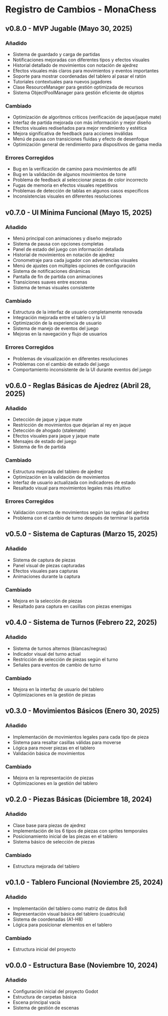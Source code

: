 # Registro de Cambios - MonaChess

## v0.8.0 - MVP Jugable (Mayo 30, 2025)

### Añadido
- Sistema de guardado y carga de partidas
- Notificaciones mejoradas con diferentes tipos y efectos visuales
- Historial detallado de movimientos con notación de ajedrez
- Efectos visuales más claros para movimientos y eventos importantes
- Soporte para mostrar coordenadas del tablero al pasar el ratón
- Tutoriales contextuales para nuevos jugadores
- Clase ResourceManager para gestión optimizada de recursos
- Sistema ObjectPoolManager para gestión eficiente de objetos

### Cambiado
- Optimización de algoritmos críticos (verificación de jaque/jaque mate)
- Interfaz de partida mejorada con más información y mejor diseño
- Efectos visuales rediseñados para mejor rendimiento y estética
- Mejora significativa de feedback para acciones inválidas
- Menú de pausa con transiciones fluidas y efecto de desenfoque
- Optimización general de rendimiento para dispositivos de gama media

### Errores Corregidos
- Bug en la verificación de camino para movimientos de alfil
- Bug en la validación de algunos movimientos de torre
- Problema de feedback al seleccionar piezas de color incorrecto
- Fugas de memoria en efectos visuales repetitivos
- Problemas de detección de tablas en algunos casos específicos
- Inconsistencias visuales en diferentes resoluciones

## v0.7.0 - UI Mínima Funcional (Mayo 15, 2025)

### Añadido
- Menú principal con animaciones y diseño mejorado
- Sistema de pausa con opciones completas
- Panel de estado del juego con información detallada
- Historial de movimientos en notación de ajedrez
- Cronometraje para cada jugador con advertencias visuales
- Menú de ajustes con múltiples opciones de configuración
- Sistema de notificaciones dinámicas
- Pantalla de fin de partida con animaciones
- Transiciones suaves entre escenas
- Sistema de temas visuales consistente

### Cambiado
- Estructura de la interfaz de usuario completamente renovada
- Integración mejorada entre el tablero y la UI
- Optimización de la experiencia de usuario
- Sistema de manejo de eventos del juego
- Mejoras en la navegación y flujo de usuarios

### Errores Corregidos
- Problemas de visualización en diferentes resoluciones
- Problemas con el cambio de estado del juego
- Comportamiento inconsistente de la UI durante eventos del juego

## v0.6.0 - Reglas Básicas de Ajedrez (Abril 28, 2025)

### Añadido
- Detección de jaque y jaque mate
- Restricción de movimientos que dejarían al rey en jaque
- Detección de ahogado (stalemate)
- Efectos visuales para jaque y jaque mate
- Mensajes de estado del juego
- Sistema de fin de partida

### Cambiado
- Estructura mejorada del tablero de ajedrez
- Optimización en la validación de movimientos
- Interfaz de usuario actualizada con indicadores de estado
- Resaltado visual para movimientos legales más intuitivo

### Errores Corregidos
- Validación correcta de movimientos según las reglas del ajedrez
- Problema con el cambio de turno después de terminar la partida

## v0.5.0 - Sistema de Capturas (Marzo 15, 2025)

### Añadido
- Sistema de captura de piezas
- Panel visual de piezas capturadas
- Efectos visuales para capturas
- Animaciones durante la captura

### Cambiado
- Mejora en la selección de piezas
- Resaltado para captura en casillas con piezas enemigas

## v0.4.0 - Sistema de Turnos (Febrero 22, 2025)

### Añadido
- Sistema de turnos alternos (blancas/negras)
- Indicador visual del turno actual
- Restricción de selección de piezas según el turno
- Señales para eventos de cambio de turno

### Cambiado
- Mejora en la interfaz de usuario del tablero
- Optimizaciones en la gestión de piezas

## v0.3.0 - Movimientos Básicos (Enero 30, 2025)

### Añadido
- Implementación de movimientos legales para cada tipo de pieza
- Sistema para resaltar casillas válidas para moverse
- Lógica para mover piezas en el tablero
- Validación básica de movimientos

### Cambiado
- Mejora en la representación de piezas
- Optimizaciones en la gestión del tablero

## v0.2.0 - Piezas Básicas (Diciembre 18, 2024)

### Añadido
- Clase base para piezas de ajedrez
- Implementación de los 6 tipos de piezas con sprites temporales
- Posicionamiento inicial de las piezas en el tablero
- Sistema básico de selección de piezas

### Cambiado
- Estructura mejorada del tablero

## v0.1.0 - Tablero Funcional (Noviembre 25, 2024)

### Añadido
- Implementación del tablero como matriz de datos 8x8
- Representación visual básica del tablero (cuadrícula)
- Sistema de coordenadas (A1-H8)
- Lógica para posicionar elementos en el tablero

### Cambiado
- Estructura inicial del proyecto

## v0.0.0 - Estructura Base (Noviembre 10, 2024)

### Añadido
- Configuración inicial del proyecto Godot
- Estructura de carpetas básica
- Escena principal vacía
- Sistema de gestión de escenas

